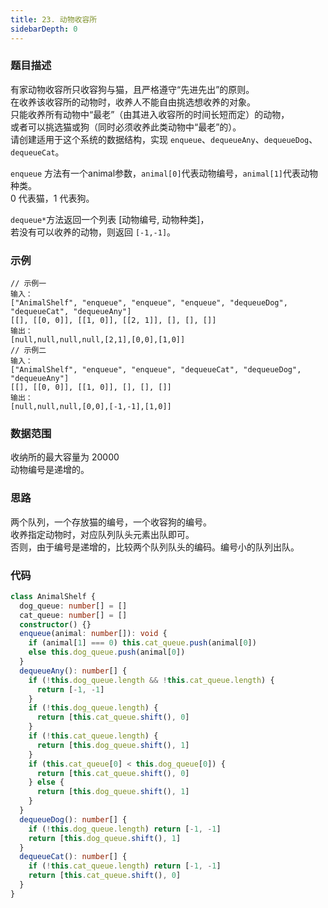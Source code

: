 ```yaml
---
title: 23. 动物收容所
sidebarDepth: 0
---
```


### 题目描述

有家动物收容所只收容狗与猫，且严格遵守“先进先出”的原则。  
在收养该收容所的动物时，收养人不能自由挑选想收养的对象。  
只能收养所有动物中“最老”（由其进入收容所的时间长短而定）的动物，  
或者可以挑选猫或狗（同时必须收养此类动物中“最老”的）。  
请创建适用于这个系统的数据结构，实现 `enqueue`、`dequeueAny`、`dequeueDog`、`dequeueCat`。

`enqueue` 方法有一个animal参数，`animal[0]`代表动物编号，`animal[1]`代表动物种类。  
0 代表猫，1 代表狗。

`dequeue*`方法返回一个列表 [动物编号, 动物种类]，  
若没有可以收养的动物，则返回 `[-1,-1]`。


### 示例

```
// 示例一
输入：
["AnimalShelf", "enqueue", "enqueue", "enqueue", "dequeueDog", "dequeueCat", "dequeueAny"]
[[], [[0, 0]], [[1, 0]], [[2, 1]], [], [], []]
输出：
[null,null,null,null,[2,1],[0,0],[1,0]]
// 示例二
输入：
["AnimalShelf", "enqueue", "enqueue", "dequeueCat", "dequeueDog", "dequeueAny"]
[[], [[0, 0]], [[1, 0]], [], [], []]
输出：
[null,null,null,[0,0],[-1,-1],[1,0]]
```


### 数据范围

收纳所的最大容量为 20000  
动物编号是递增的。


### 思路

两个队列，一个存放猫的编号，一个收容狗的编号。  
收养指定动物时，对应队列队头元素出队即可。  
否则，由于编号是递增的，比较两个队列队头的编码。编号小的队列出队。


### 代码

```ts
class AnimalShelf {
  dog_queue: number[] = []
  cat_queue: number[] = []
  constructor() {}
  enqueue(animal: number[]): void {
    if (animal[1] === 0) this.cat_queue.push(animal[0])
    else this.dog_queue.push(animal[0])
  }
  dequeueAny(): number[] {
    if (!this.dog_queue.length && !this.cat_queue.length) {
      return [-1, -1]
    }
    if (!this.dog_queue.length) {
      return [this.cat_queue.shift(), 0]
    }
    if (!this.cat_queue.length) {
      return [this.dog_queue.shift(), 1]
    }
    if (this.cat_queue[0] < this.dog_queue[0]) {
      return [this.cat_queue.shift(), 0]
    } else {
      return [this.dog_queue.shift(), 1]
    }
  }
  dequeueDog(): number[] {
    if (!this.dog_queue.length) return [-1, -1]
    return [this.dog_queue.shift(), 1]
  }
  dequeueCat(): number[] {
    if (!this.cat_queue.length) return [-1, -1]
    return [this.cat_queue.shift(), 0]
  }
}
```

